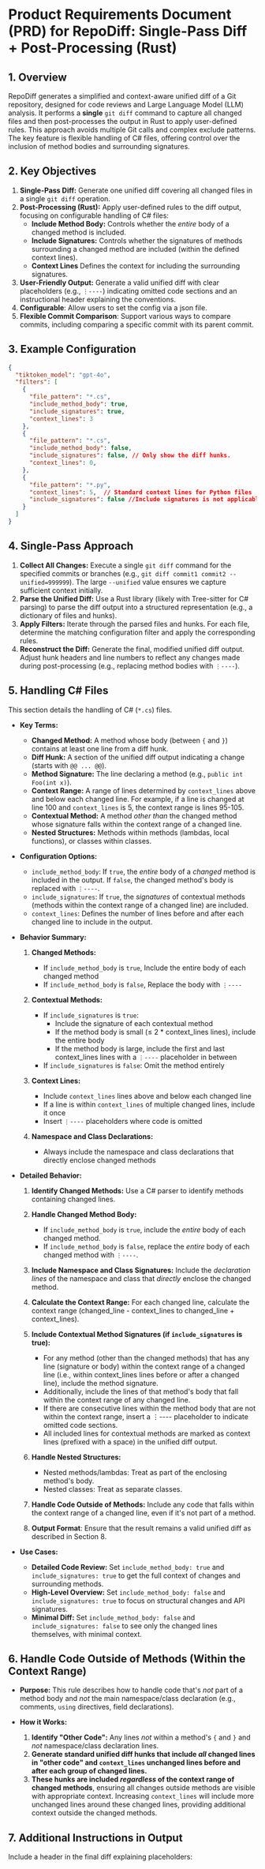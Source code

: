 # Product Requirements Document (PRD) for RepoDiff: Single-Pass Diff + Post-Processing (Rust)

## 1. Overview

RepoDiff generates a simplified and context-aware unified diff of a Git repository, designed for code reviews and Large Language Model (LLM) analysis. It performs a **single** `git diff` command to capture all changed files and then post-processes the output in Rust to apply user-defined rules.  This approach avoids multiple Git calls and complex exclude patterns.  The key feature is flexible handling of C# files, offering control over the inclusion of method bodies and surrounding signatures.

## 2. Key Objectives

1.  **Single-Pass Diff:** Generate one unified diff covering all changed files in a single `git diff` operation.
2.  **Post-Processing (Rust):** Apply user-defined rules to the diff output, focusing on configurable handling of C# files:
    *   **Include Method Body:**  Controls whether the *entire* body of a changed method is included.
    *   **Include Signatures:** Controls whether the signatures of methods surrounding a changed method are included (within the defined context lines).
    * **Context Lines** Defines the context for including the surrounding signatures.
3.  **User-Friendly Output:** Generate a valid unified diff with clear placeholders (e.g., `⋮----`) indicating omitted code sections and an instructional header explaining the conventions.
4. **Configurable**: Allow users to set the config via a json file.
5. **Flexible Commit Comparison**: Support various ways to compare commits, including comparing a specific commit with its parent commit.

## 3. Example Configuration

```json
{
  "tiktoken_model": "gpt-4o",
  "filters": [
    {
      "file_pattern": "*.cs",
      "include_method_body": true,
      "include_signatures": true,
      "context_lines": 3
    },
    {
      "file_pattern": "*.cs",
      "include_method_body": false,
      "include_signatures": false, // Only show the diff hunks.
      "context_lines": 0,
    },
    {
      "file_pattern": "*.py",
      "context_lines": 5,  // Standard context lines for Python files
      "include_signatures": false //Include signatures is not applicable for non .cs files.
    }
  ]
}
```

## 4. Single-Pass Approach

1.  **Collect All Changes:** Execute a single `git diff` command for the specified commits or branches (e.g., `git diff commit1 commit2 --unified=999999`).  The large `--unified` value ensures we capture sufficient context initially.
2.  **Parse the Unified Diff:** Use a Rust library (likely with Tree-sitter for C# parsing) to parse the diff output into a structured representation (e.g., a dictionary of files and hunks).
3.  **Apply Filters:** Iterate through the parsed files and hunks. For each file, determine the matching configuration filter and apply the corresponding rules.
4.  **Reconstruct the Diff:** Generate the final, modified unified diff output. Adjust hunk headers and line numbers to reflect any changes made during post-processing (e.g., replacing method bodies with `⋮----`).

## 5. Handling C# Files

This section details the handling of C# (`*.cs`) files.

*   **Key Terms:**

    *   **Changed Method:** A method whose body (between `{` and `}`) contains at least one line from a diff hunk.
    *   **Diff Hunk:** A section of the unified diff output indicating a change (starts with `@@ ... @@`).
    *   **Method Signature:** The line declaring a method (e.g., `public int Foo(int x)`).
    *   **Context Range:** A range of lines determined by `context_lines` above and below each changed line. For example, if a line is changed at line 100 and `context_lines` is 5, the context range is lines 95-105.
    *   **Contextual Method:** A method *other than* the changed method whose signature falls within the context range of a changed line.
    *   **Nested Structures:** Methods within methods (lambdas, local functions), or classes within classes.

*   **Configuration Options:**

    *   `include_method_body`: If `true`, the *entire* body of a *changed* method is included in the output. If `false`, the changed method's body is replaced with `⋮----`.
    *   `include_signatures`: If `true`, the *signatures* of contextual methods (methods within the context range of a changed line) are included.
    *   `context_lines`: Defines the number of lines before and after each changed line to include in the output.

*   **Behavior Summary:**

    1. **Changed Methods:**
       * If `include_method_body` is `true`, Include the entire body of each changed method
       * If `include_method_body` is `false`, Replace the body with `⋮----`

    2. **Contextual Methods:**
       * If `include_signatures` is `true`: 
         * Include the signature of each contextual method
         * If the method body is small (≤ 2 * context_lines lines), include the entire body
         * If the method body is large, include the first and last context_lines lines with a `⋮----` placeholder in between
       * If `include_signatures` is `false`: Omit the method entirely

    3. **Context Lines:**
       * Include `context_lines` lines above and below each changed line
       * If a line is within `context_lines` of multiple changed lines, include it once
       * Insert `⋮----` placeholders where code is omitted

    4. **Namespace and Class Declarations:**
       * Always include the namespace and class declarations that directly enclose changed methods

*   **Detailed Behavior:**

    1.  **Identify Changed Methods:** Use a C# parser to identify methods containing changed lines.
    2.  **Handle Changed Method Body:**
        *   If `include_method_body` is `true`, include the *entire* body of each changed method.
        *   If `include_method_body` is `false`, replace the *entire* body of each changed method with `⋮----`.
    3.  **Include Namespace and Class Signatures:** Include the *declaration lines* of the namespace and class that *directly* enclose the changed method.
    4.  **Calculate the Context Range:** For each changed line, calculate the context range (changed_line - context_lines to changed_line + context_lines).
    5.  **Include Contextual Method Signatures (if `include_signatures` is true):**
        *   For any method (other than the changed methods) that has any line (signature or body) within the context range of a changed line (i.e., within context_lines lines before or after a changed line), include the method signature.
        * Additionally, include the lines of that method's body that fall within the context range of any changed line.
        * If there are consecutive lines within the method body that are not within the context range, insert a ⋮---- placeholder to indicate omitted code sections.
        * All included lines for contextual methods are marked as context lines (prefixed with a space) in the unified diff output.

    6.  **Handle Nested Structures:**
        *   Nested methods/lambdas: Treat as part of the enclosing method's body.
        *   Nested classes: Treat as separate classes.
    7.  **Handle Code Outside of Methods:** Include any code that falls within the context range of a changed line, even if it's not part of a method.
    8.  **Output Format**: Ensure that the result remains a valid unified diff as described in Section 8.

*   **Use Cases:**

    *   **Detailed Code Review:**  Set `include_method_body: true` and `include_signatures: true` to get the full context of changes and surrounding methods.
    *   **High-Level Overview:** Set `include_method_body: false` and `include_signatures: true` to focus on structural changes and API signatures.
    *   **Minimal Diff:** Set `include_method_body: false` and `include_signatures: false` to see only the changed lines themselves, with minimal context.

## 6. Handle Code Outside of Methods (Within the Context Range)

*   **Purpose:** This rule describes how to handle code that's *not* part of a method body and *not* the main namespace/class declaration (e.g., comments, `using` directives, field declarations).

*   **How it Works:**

    1.  **Identify "Other Code":** Any lines *not* within a method's `{` and `}` and *not* namespace/class declaration lines.
    2.  **Generate standard unified diff hunks that include *all* changed lines in "other code" and `context_lines` unchanged lines before and after each group of changed lines.**
    3.  **These hunks are included *regardless* of the context range of changed methods**, ensuring all changes outside methods are visible with appropriate context. Increasing `context_lines` will include more unchanged lines around these changed lines, providing additional context outside the changed methods.

## 7. Additional Instructions in Output

Include a header in the final diff explaining placeholders:

```